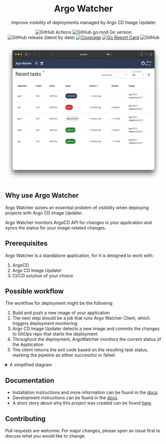 <div align="center">

# Argo Watcher
Improve visibility of deployments managed by Argo CD Image Updater

![GitHub Actions](https://img.shields.io/github/actions/workflow/status/shini4i/argo-watcher/run-tests-and-sonar-scan.yml?branch=main)
![GitHub go.mod Go version](https://img.shields.io/github/go-mod/go-version/shini4i/argo-watcher)
![GitHub release (latest by date)](https://img.shields.io/github/v/release/shini4i/argo-watcher)
[![Coverage](https://sonarcloud.io/api/project_badges/measure?project=shini4i_argo-watcher&metric=coverage)](https://sonarcloud.io/summary/new_code?id=shini4i_argo-watcher)
[![Go Report Card](https://goreportcard.com/badge/github.com/shini4i/argo-watcher)](https://goreportcard.com/report/github.com/shini4i/argo-watcher)
![GitHub](https://img.shields.io/github/license/shini4i/argo-watcher)

<img src="https://raw.githubusercontent.com/shini4i/assets/main/src/argo-watcher/demo.png" alt="Showcase" height="441" width="620">
</div>

## Why use Argo Watcher

Argo Watcher solves an essential problem of visibility when deploying projects with Argo CD Image Updater.

Argo Watcher monitors ArgoCD API for changes in your application and syncs the status for your image-related changes.

## Prerequisites

Argo Watcher is a standalone application, for it is designed to work with:

1. ArgoCD
2. Argo CD Image Updater
3. CI/CD solution of your choice

## Possible workflow

The workflow for deployment might be the following
1. Build and push a new image of your application
2. The next step should be a job that runs Argo Watcher Client, which triggers deployment monitoring
3. Argo CD Image Updater detects a new image and commits the changes to GitOps repo that starts the deployment
4. Throughout the deployment, ArgoWatcher monitors the current status of the Application
5. The client returns the exit code based on the resulting task status, marking the pipeline as either successful or failed

<details>
<summary>A simplified diagram</summary>
<div align="center">
<img src="https://raw.githubusercontent.com/shini4i/assets/main/src/argo-watcher/simplified_diagram.png" alt="Showcase" height="540" width="540">
</div>
</details>

## Documentation

- Installation instructions and more information can be found in the [docs](docs/installation.md).
- Development instructions can be found in the [docs](docs/development.md).
- A short story about why this project was created can be found [here](https://medium.com/dyninno/a-journey-to-gitops-9aa445474eb6).

## Contributing
Pull requests are welcome. For major changes, please open an issue first to discuss what you would like to change.
